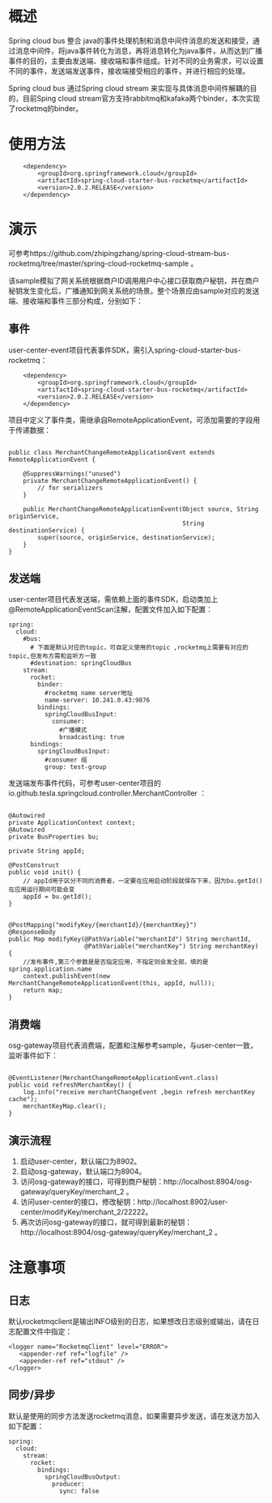# 概述

Spring cloud bus 整合 java的事件处理机制和消息中间件消息的发送和接受，通过消息中间件，将java事件转化为消息，再将消息转化为java事件，从而达到广播事件的目的，主要由发送端、接收端和事件组成。针对不同的业务需求，可以设置不同的事件，发送端发送事件，接收端接受相应的事件，并进行相应的处理。

Spring cloud bus 通过Spring cloud stream 来实现与具体消息中间件解耦的目的，目前Sping cloud stream官方支持rabbitmq和kafaka两个binder，本次实现了rocketmq的binder。

# 使用方法

```
    <dependency>
        <groupId>org.springframework.cloud</groupId>
        <artifactId>spring-cloud-starter-bus-rocketmq</artifactId>
        <version>2.0.2.RELEASE</version>
    </dependency>
```
# 演示
可参考https://github.com/zhipingzhang/spring-cloud-stream-bus-rocketmq/tree/master/spring-cloud-rocketmq-sample 。

该sample模拟了网关系统根据商户ID调用用户中心接口获取商户秘钥，并在商户秘钥发生变化后，广播通知到网关系统的场景。整个场景应由sample对应的发送端、接收端和事件三部分构成，分别如下：

## 事件
user-center-event项目代表事件SDK，需引入spring-cloud-starter-bus-rocketmq：
```
    <dependency>
        <groupId>org.springframework.cloud</groupId>
        <artifactId>spring-cloud-starter-bus-rocketmq</artifactId>
        <version>2.0.2.RELEASE</version>
    </dependency>
```

项目中定义了事件类，需继承自RemoteApplicationEvent，可添加需要的字段用于传递数据：

```

public class MerchantChangeRemoteApplicationEvent extends RemoteApplicationEvent {
 
    @SuppressWarnings("unused")
    private MerchantChangeRemoteApplicationEvent() {
        // for serializers
    }
 
    public MerchantChangeRemoteApplicationEvent(Object source, String originService,
                                                String destinationService) {
        super(source, originService, destinationService);
    }
}
```

## 发送端
user-center项目代表发送端，需依赖上面的事件SDK，启动类加上@RemoteApplicationEventScan注解，配置文件加入如下配置：


```
spring:
  cloud:
    #bus:
      # 下面是默认对应的topic，可自定义使用的topic ,rocketmq上需要有对应的topic,但发布方需和监听方一致
      #destination: springCloudBus
    stream:
      rocket:
        binder:
          #rocketmq name server地址
          name-server: 10.241.0.43:9876
        bindings:
          springCloudBusInput:
            consumer:
              #广播模式
              broadcasting: true
      bindings:
        springCloudBusInput:
          #consumer 组
          group: test-group
```

发送端发布事件代码，可参考user-center项目的io.github.tesla.springcloud.controller.MerchantController ：

```

@Autowired
private ApplicationContext context;
@Autowired
private BusProperties bu;
 
private String appId;
 
@PostConstruct
public void init() {
    // appId用于区分不同的消费者，一定要在应用启动阶段就保存下来，因为bu.getId()在应用运行期间可能会变
    appId = bu.getId();
}
 
 
@PostMapping("modifyKey/{merchantId}/{merchantKey}")
@ResponseBody
public Map modifyKey(@PathVariable("merchantId") String merchantId,
                     @PathVariable("merchantKey") String merchantKey) {
    //发布事件,第三个参数是是否指定应用，不指定则会发全部，填的是spring.application.name
    context.publishEvent(new MerchantChangeRemoteApplicationEvent(this, appId, null));
    return map;
}
```

## 消费端
osg-gateway项目代表消费端，配置和注解参考sample，与user-center一致，监听事件如下：

```

@EventListener(MerchantChangeRemoteApplicationEvent.class)
public void refreshMerchantKey() {
    log.info("receive merchantChangeEvent ,begin refresh merchantKey cache");
    merchantKeyMap.clear();
}
```

## 演示流程
1. 启动user-center，默认端口为8902。
2. 启动osg-gateway，默认端口为8904。
3. 访问osg-gateway的接口，可得到商户秘钥：http://localhost:8904/osg-gateway/queryKey/merchant_2 。
4. 访问user-center的接口，修改秘钥：http://localhost:8902/user-center/modifyKey/merchant_2/22222。
5. 再次访问osg-gateway的接口，就可得到最新的秘钥：http://localhost:8904/osg-gateway/queryKey/merchant_2 。

# 注意事项
## 日志
默认rocketmqclient是输出INFO级别的日志，如果想改日志级别或输出，请在日志配置文件中指定：

```
<logger name="RocketmqClient" level="ERROR">
   <appender-ref ref="logfile" />
   <appender-ref ref="stdout" />
</logger>
```

## 同步/异步
默认是使用的同步方法发送rocketmq消息，如果需要异步发送，请在发送方加入如下配置：

```
spring:
  cloud:
    stream:
      rocket:
        bindings:
          springCloudBusOutput:
            producer:
              sync: false
```














